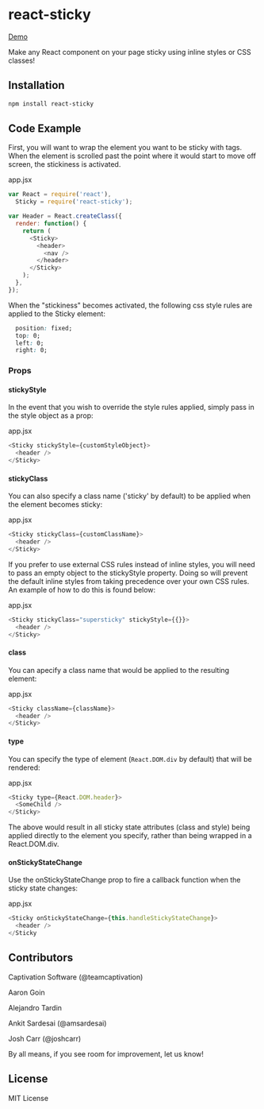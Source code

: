 react-sticky
============
[Demo](https://captivationsoftware.github.io/react-sticky)

Make any React component on your page sticky using inline styles or CSS classes!

## Installation
```sh
npm install react-sticky
```

## Code Example

First, you will want to wrap the element you want to be sticky with <Sticky></Sticky> tags. When the element is scrolled past the point where it would start to move off screen, the stickiness is activated.

app.jsx
```js
var React = require('react'),
  Sticky = require('react-sticky');

var Header = React.createClass({
  render: function() {
    return (
      <Sticky>
        <header>
          <nav />
        </header>
      </Sticky>
    );
  },
});

```

When the "stickiness" becomes activated, the following css style rules are applied to the Sticky element:

```css
  position: fixed;
  top: 0;
  left: 0;
  right: 0;
```

### Props

#### stickyStyle
In the event that you wish to override the style rules applied, simply pass in the style object as a prop:

app.jsx
```js
<Sticky stickyStyle={customStyleObject}>
  <header />
</Sticky>
```

#### stickyClass
You can also specify a class name ('sticky' by default) to be applied when the element becomes sticky:

app.jsx
```js
<Sticky stickyClass={customClassName}>
  <header />
</Sticky>
```

If you prefer to use external CSS rules instead of inline styles, you will need to pass an empty object to the stickyStyle property. Doing so will prevent the default inline styles from taking precedence over your own CSS rules. An example of how to do this is found below:

app.jsx
```js
<Sticky stickyClass="supersticky" stickyStyle={{}}>
  <header />
</Sticky>
```

#### class
You can apecify a class name that would be applied to the resulting element:

app.jsx
```js
<Sticky className={className}>
  <header />
</Sticky>
```

#### type
You can specify the type of element (`React.DOM.div` by default) that will be rendered:

app.jsx
```js
<Sticky type={React.DOM.header}>
  <SomeChild />
</Sticky>
```

The above would result in all sticky state attributes (class and style) being applied directly to the element you specify, rather than being wrapped in a React.DOM.div.

#### onStickyStateChange

Use the onStickyStateChange prop to fire a callback function when the sticky state changes:

app.jsx
```js
<Sticky onStickyStateChange={this.handleStickyStateChange}>
  <header />
</Sticky
```

## Contributors

Captivation Software (@teamcaptivation)

Aaron Goin

Alejandro Tardin

Ankit Sardesai (@amsardesai)

Josh Carr (@joshcarr)

By all means, if you see room for improvement, let us know!



## License

MIT License
